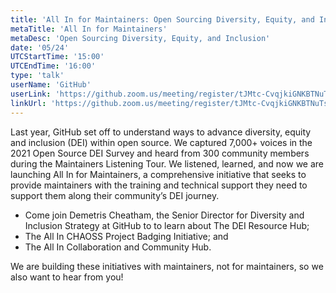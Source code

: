 ```yaml
---
title: 'All In for Maintainers: Open Sourcing Diversity, Equity, and Inclusion'
metaTitle: 'All In for Maintainers'
metaDesc: 'Open Sourcing Diversity, Equity, and Inclusion'
date: '05/24'
UTCStartTime: '15:00'
UTCEndTime: '16:00'
type: 'talk'
userName: 'GitHub'
userLink: 'https://github.zoom.us/meeting/register/tJMtc-CvqjkiGNKBTNuTsKz0SbMFhplVI7xo'
linkUrl: 'https://github.zoom.us/meeting/register/tJMtc-CvqjkiGNKBTNuTsKz0SbMFhplVI7xo'
---
```


Last year, GitHub set off to understand ways to advance diversity, equity and inclusion (DEI) within open source. We captured 7,000+ voices in the 2021 Open Source DEI Survey and heard from 300 community members during the Maintainers Listening Tour. We listened, learned, and now we are launching All In for Maintainers, a comprehensive initiative that seeks to provide maintainers with the training and technical support they need to support them along their community’s DEI journey. 

- Come join Demetris Cheatham, the Senior Director for Diversity and Inclusion Strategy at GitHub to to learn about The DEI Resource Hub; 
- The All In CHAOSS Project Badging Initiative; and
- The All In Collaboration and Community Hub. 

We are building these initiatives with maintainers, not for maintainers, so we also want to hear from you!

